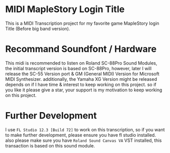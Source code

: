 # MIDI MapleStory Login Title
This is a MIDI Transcription project for my favorite game MapleStory login Title (Before big band version).
# Recommand Soundfont / Hardware
This midi is recommended to listen on Roland SC-88Pro Sound Modules, the initial transcript version is based on SC-88Pro, however, later I will release the SC-55 Version port & GM (General MIDI) Version for Microsoft MIDI Synthesizer.
additionally, the Yamaha XG Version might be released depends on if I have time & interest to keep working on this project. so if you like it please give a star, your support is my motivation to keep working on this project.
# Further Development
I use `FL Studio 12.3 [Build 72]` to work on this transcription, so if you want to make further development, please ensure you have fl studio installed.
also please make sure you have `Roland Sound Canvas VA` VST installed, this transaction is based on this sound module. 
